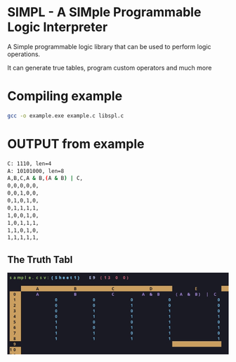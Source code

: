 # **SIMPL**  - A **SIM**ple **P**rogrammable **L**ogic Interpreter
A Simple programmable logic library that can be used to perform logic operations.

It can generate true tables, program custom operators and much more

# Compiling example
```bash
gcc -o example.exe example.c libspl.c
```

# OUTPUT from example
```bash
C: 1110, len=4
A: 10101000, len=8
A,B,C,A & B,(A & B) | C,
0,0,0,0,0,
0,0,1,0,0,
0,1,0,1,0,
0,1,1,1,1,
1,0,0,1,0,
1,0,1,1,1,
1,1,0,1,0,
1,1,1,1,1,
```
## The Truth Tabl
![](./images/04-January-24-232615.jpg)